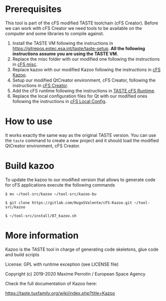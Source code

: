 # Prerequisites
This tool is part of the cFS modified TASTE toolchain (cFS Creator). Before we can work with cFS Creator we need tools to be available on the computer and some libraries to compile against.

1. Install the TASTE VM following the instructions in https://gitrepos.estec.esa.int/taste/taste-setup. <strong>All the following instructions assume you are using the TASTE VM.</strong>
2. Replace the misc folder with our modified one following the instructions in [cFS misc](https://gitlab.com/HugoSValente/cFS-misc).
3. Replace kazoo with our modified Kazoo following the instructions in [cFS Kazoo](https://gitlab.com/HugoSValente/cFS-Kazoo).
4. Setup our modified QtCreator environment, cFS Creator, following the instructions in [cFS Creator](https://gitlab.com/HugoSValente/cfs-creator).
5. Add the cFS runtime following the instructions in [TASTE cFS Runtime](https://gitlab.com/HugoSValente/TASTE_cFS_Runtime).
6. Replace the local configuration files for Qt with our modified ones following the instructions in [cFS Local Config](https://gitlab.com/HugoSValente/cfs-local-config).

# How to use
It works exactly the same way as the original TASTE version. You can use the `taste` command to create a new project and it should load the modified QtCreator environment, cFS Creator.

# Build kazoo
To update the kazoo to our modified version that allows to generate code for cFS applications execute the following commands

`$ mv ~/tool-src/kazoo ~/tool-src/kazoo-bu`

`$ git clone https://gitlab.com/HugoSValente/cFS-Kazoo.git ~/tool-src/kazoo`

`$ ~/tool-src/install/87_kazoo.sh`


# More information 
Kazoo is the TASTE tool in charge of generating code skeletons, glue code and build scripts

License: GPL with runtime exception (see LICENSE file)

Copyright (c) 2019-2020 Maxime Perrotin / European Space Agency

Check the full documentation of Kazoo here:

https://taste.tuxfamily.org/wiki/index.php?title=Kazoo

